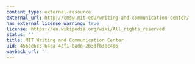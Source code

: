 ```yaml
---
content_type: external-resource
external_url: http://cmsw.mit.edu/writing-and-communication-center/
has_external_license_warning: true
license: https://en.wikipedia.org/wiki/All_rights_reserved
status: ''
title: MIT Writing and Communication Center
uid: 456ce6c3-64ca-4cf1-badd-2b3dfb3ec4d6
wayback_url: ''
---
```

